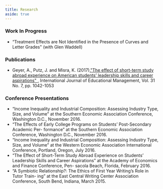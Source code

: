 ```yaml
---
title: Research
aside: true
---
```


<html>
  <body>
    <div>
      <h3> Work In Progress </h3>
        <ul> 
          <li> “Treatment Effects are Not Identified in the Presence of Curves and Letter Grades" (with Glen Waddell) </li>
        </ul>
        <h3> Publications </h3>
        <ul> 
          <li> Geyer, A., Putz, J. and Misra, K. (2017),<a href = "https://www.emerald.com/insight/content/doi/10.1108/IJEM-10-2016-0203/full/html">"The effect of short-term study abroad experience on American students’ leadership skills and career aspirations" </a> , International Journal of Educational Management, Vol. 31 No. 7, pp. 1042-1053 </li>
        </ul>
        <h3> Conference Presentations </h3>
        <ul>
          <li>  “Income Inequality and Industrial Composition: Assessing Industry Type, Size, and Volume” at the Southern Economic Association Conference, Washington D.C., November 2016. </li>
          <li> “The Effects of Early College Programs on Students’ Post-Secondary Academic Per- formance” at the Southern Economic Association Conference, Washington D.C., November 2016. </li>
          <li> “Income Inequality and Industrial Composition: Assessing Industry Type, Size, and Volume” at the Western Economic Association International Conference, Portland, Oregon, July 2016.</li>
          <li> “The Effect of Short-Term Study Abroad Experience on Students’ Leadership Skills and Career Aspirations” at the Academy of Economics and Finance Conference, Pen- sacola Beach, Florida, February 2016. </li>
          <li> “A Symbiotic Relationship?: The Ethics of First Year Writing’s Role in Tutor Train- ing” at the East Central Writing Center Association Conference, South Bend, Indiana, March 2015.</li>
        </ul>
        </div>
        </body>
      </html>
